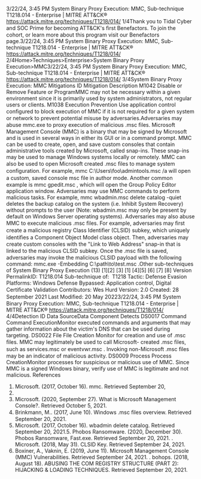 3/22/24, 3:45 PM System Binary Proxy Execution: MMC, Sub-technique T1218.014 - Enterprise | MITRE ATT&CK®
https://attack.mitre.org/techniques/T1218/014/ 1/4Thank you to Tidal Cyber and SOC Prime for becoming ATT&CK's ﬁrst Benefactors. To join the cohort, or learn more about this program visit our
Benefactors page.3/22/24, 3:45 PM System Binary Proxy Execution: MMC, Sub-technique T1218.014 - Enterprise | MITRE ATT&CK®
https://attack.mitre.org/techniques/T1218/014/ 2/4Home>Techniques>Enterprise>System Binary Proxy Execution>MMC3/22/24, 3:45 PM System Binary Proxy Execution: MMC, Sub-technique T1218.014 - Enterprise | MITRE ATT&CK®
https://attack.mitre.org/techniques/T1218/014/ 3/4System Binary Proxy Execution: MMC
Mitigations
ID Mitigation Description
M1042 Disable or Remove Feature
or ProgramMMC may not be necessary within a given environment since it is primarily used by system
administrators, not regular users or clients.
M1038 Execution Prevention Use application control conﬁgured to block execution of MMC if it is not required for a given
system or network to prevent potential misuse by adversaries.Adversaries may abuse mmc.exe to proxy execution of malicious .msc ﬁles. Microsoft Management Console (MMC) is a binary that may be
signed by Microsoft and is used in several ways in either its GUI or in a command prompt. MMC can be used to create, open, and save
custom consoles that contain administrative tools created by Microsoft, called snap-ins. These snap-ins may be used to manage Windows
systems locally or remotely. MMC can also be used to open Microsoft created .msc ﬁles to manage system conﬁguration.
For example, mmc C:\Users\foo\admintools.msc /a will open a custom, saved console msc ﬁle in author mode. Another common
example is mmc gpedit.msc , which will open the Group Policy Editor application window.
Adversaries may use MMC commands to perform malicious tasks. For example, mmc wbadmin.msc delete catalog -quiet deletes the
backup catalog on the system (i.e. Inhibit System Recovery) without prompts to the user (Note: wbadmin.msc may only be present by default
on Windows Server operating systems).
Adversaries may also abuse MMC to execute malicious .msc ﬁles. For example, adversaries may ﬁrst create a malicious registry Class
Identiﬁer (CLSID) subkey, which uniquely identiﬁes a Component Object Model class object. Then, adversaries may create custom
consoles with the "Link to Web Address" snap-in that is linked to the malicious CLSID subkey. Once the .msc ﬁle is saved, adversaries may
invoke the malicious CLSID payload with the following command: mmc.exe -Embedding C:\path\to\test.msc .Other sub-techniques of System Binary Proxy Execution (13)
[1][2]
[3]
[1]
[4][5]
[6]
[7]
[8]
Version PermalinkID: T1218.014
Sub-technique of:  T1218
 
Tactic: Defense Evasion
 
Platforms: Windows
 
Defense Bypassed: Application control, Digital Certiﬁcate Validation
Contributors: Wes Hurd
Version: 2.0
Created: 28 September 2021
Last Modiﬁed: 20 May 20223/22/24, 3:45 PM System Binary Proxy Execution: MMC, Sub-technique T1218.014 - Enterprise | MITRE ATT&CK®
https://attack.mitre.org/techniques/T1218/014/ 4/4Detection
ID Data SourceData Component Detects
DS0017 Command Command
ExecutionMonitor executed commands and arguments that may gather information about the victim's
DNS that can be used during targeting.
DS0022 File File Creation Monitor for creation and use of .msc ﬁles. MMC may legitimately be used to call Microsoft-
created .msc ﬁles, such as services.msc or eventvwr.msc . Invoking non-Microsoft .msc
ﬁles may be an indicator of malicious activity.
DS0009 Process Process
CreationMonitor processes for suspicious or malicious use of MMC. Since MMC is a signed Windows
binary, verify use of MMC is legitimate and not malicious.
References
1. Microsoft. (2017, October 16). mmc. Retrieved September 20,
2021.
2. Microsoft. (2020, September 27). What is Microsoft
Management Console?. Retrieved October 5, 2021.
3. Brinkmann, M.. (2017, June 10). Windows .msc ﬁles overview.
Retrieved September 20, 2021.
4. Microsoft. (2017, October 16). wbadmin delete catalog.
Retrieved September 20, 2021.5. Phobos Ransomware. (2020, December 30). Phobos
Ransomware, Fast.exe. Retrieved September 20, 2021.
 . Microsoft. (2018, May 31). CLSID Key. Retrieved September
24, 2021.
7. Boxiner, A., Vaknin, E. (2019, June 11). Microsoft Management
Console (MMC) Vulnerabilities. Retrieved September 24, 2021.
 . bohops. (2018, August 18). ABUSING THE COM REGISTRY
STRUCTURE (PART 2): HIJACKING & LOADING TECHNIQUES.
Retrieved September 20, 2021.